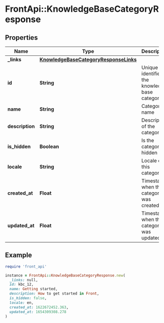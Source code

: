# FrontApi::KnowledgeBaseCategoryResponse

## Properties

| Name | Type | Description | Notes |
| ---- | ---- | ----------- | ----- |
| **_links** | [**KnowledgeBaseCategoryResponseLinks**](KnowledgeBaseCategoryResponseLinks.md) |  | [optional] |
| **id** | **String** | Unique identifier of the knowledge base category | [optional] |
| **name** | **String** | Category name | [optional] |
| **description** | **String** | Description of the category | [optional] |
| **is_hidden** | **Boolean** | Is the category hidden | [optional] |
| **locale** | **String** | Locale of this category | [optional] |
| **created_at** | **Float** | Timestamp when the category was created | [optional] |
| **updated_at** | **Float** | Timestamp when the category was updated | [optional] |

## Example

```ruby
require 'front_api'

instance = FrontApi::KnowledgeBaseCategoryResponse.new(
  _links: null,
  id: kbc_12,
  name: Getting started,
  description: How to get started in Front,
  is_hidden: false,
  locale: en,
  created_at: 1622672452.363,
  updated_at: 1654309308.278
)
```


